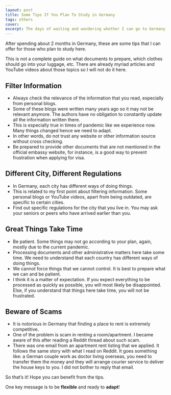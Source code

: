 ```yaml
---
layout: post
title: Some Tips If You Plan To Study in Germany
tags: others
cover: 
excerpt: The days of waiting and wondering whether I can go to Germany were thankfully over. Now I am finally here in Koblenz.
---
```


After spending about 2 months in Germany, these are some tips that I can offer for those who plan to study here.

This is not a complete guide on what documents to prepare, which clothes should go into your luggage, etc. There are already myriad articles and YouTube videos about those topics so I will not do it here.

## Filter Information
- Always check the relevance of the information that you read, especially from personal blogs.
- Some of these blogs were written many years ago so it may not be relevant anymore. The authors have no obligation to constantly update all the information written there.
- This is especially true in times of pandemic like we experience now. Many things changed hence we need to adapt.
- In other words, do not trust any website or other information source without cross checking.
- Be prepared to provide other documents that are not mentioned in the official embassy website, for instance, is a good way to prevent frustration when applying for visa.

## Different City, Different Regulations
- In Germany, each city has different ways of doing things.
- This is related to my first point about filtering information. Some personal blogs or YouTube videos, apart from being outdated, are specific to certain cities.
- Find out specific regulations for the city that you live in. You may ask your seniors or peers who have arrived earlier than you.

## Great Things Take Time
- Be patient. Some things may not go according to your plan, again, mostly due to the current pandemic.
- Processing documents and other administrative matters here take some time. We need to understand that each country has different ways of doing things.
- We cannot force things that we cannot control. It is best to prepare what we can and be patient.
- I think it is a matter of expectation. If you expect everything to be processed as quickly as possible, you will most likely be disappointed. Else, if you understand that things here take time, you will not be frustrated.

## Beware of Scams
- It is notorious in Germany that finding a place to rent is extremely competitive.
- One of the problem is scam in renting a room/apartment. I became aware of this after reading a Reddit thread about such scam.
- There was one email from an apartment rent listing that we applied. It follows the same story with what I read on Reddit. It goes something like: a German couple work as doctor living overseas, you need to transfer them the money and they will arrange courier service to deliver the house keys to you. I did not bother to reply that email.

So that’s it! Hope you can benefit from the tips.

One key message is to be **flexible** and ready to **adapt**!